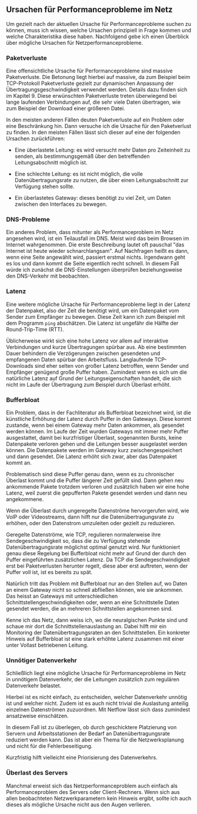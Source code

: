 
## Ursachen für Performanceprobleme im Netz

Um gezielt nach der aktuellen Ursache für Performanceprobleme suchen zu
können, muss ich wissen, welche Ursachen prinzipiell in Frage kommen und
welche Charakteristika diese haben.
Nachfolgend gebe ich einen Überblick über mögliche Ursachen für
Netzperformanceprobleme.

### Paketverluste

Eine offensichtliche Ursache für Performanceprobleme sind massive
Paketverluste.
Die Betonung liegt hierbei auf massive, da zum Beispiel beim TCP-Protokoll
Paketverluste gezielt zur dynamischen Anpassung der
Übertragungsgeschwindigkeit verwendet werden.
Details dazu finden sich im Kapitel 9.
Diese erwünschten Paketverluste treten überwiegend bei lange laufenden
Verbindungen auf, die sehr viele Daten übertragen, wie zum Beispiel der
Download einer größeren Datei.

In den meisten anderen Fällen deuten Paketverluste auf ein Problem oder eine
Beschränkung hin.
Dann versuche ich die Ursache für den Paketverlust zu finden.
In den meisten Fällen lässt sich dieser auf eine der folgenden Ursachen
zurückführen:

*   Eine überlastete Leitung: es wird versucht mehr Daten pro Zeiteinheit zu
    senden, als bestimmungsgemäß über den betreffenden Leitungsabschnitt
    möglich ist.

*   Eine schlechte Leitung: es ist nicht möglich, die volle Datenübertragungsrate zu
    nutzen, die über einen Leitungsabschnitt zur Verfügung stehen sollte.

*   Ein überlastetes Gateway: dieses benötigt zu viel Zeit, um Daten zwischen
    den Interfaces zu bewegen.

### DNS-Probleme

Ein anderes Problem, dass mitunter als Performanceproblem im Netz angesehen
wird, ist ein Teilausfall im DNS.
Meist wird das beim Browsen im Internet wahrgenommen.
Die erste Beschreibung lautet oft pauschal "das Internet ist heute wieder
schnarchlangsam".
Auf Nachfragen heißt es dann, wenn eine Seite angewählt wird, passiert erstmal
nichts.
Irgendwann geht es los und dann kommt die Seite eigentlich recht schnell.
In diesem Fall würde ich zunächst die DNS-Einstellungen überprüfen
beziehungsweise den DNS-Verkehr mit beobachten.

### Latenz

Eine weitere mögliche Ursache für Performanceprobleme liegt in der Latenz der
Datenpaket, also der Zeit die benötigt wird, um ein Datenpaket vom Sender zum
Empfänger zu bewegen.
Diese Zeit kann ich zum Beispiel mit dem Programm `ping` abschätzen.
Die Latenz ist ungefähr die Hälfte der Round-Trip-Time (RTT).

Üblicherweise wirkt sich eine hohe Latenz vor allem auf interaktive
Verbindungen und kurze Übertragungen spürbar aus.
Ab eine bestimmten Dauer behindern die Verzögerungen zwischen gesendeten und
empfangenen Daten spürbar den Arbeitsfluss.
Langlaufende TCP-Downloads sind eher selten von großer Latenz betroffen, wenn
Sender und Empfänger genügend große Puffer haben.
Zumindest wenn es sich um die natürliche Latenz auf Grund der
Leitungseigenschaften handelt, die sich nicht im Laufe der Übertragung zum
Beispiel durch Überlast erhöht.

### Bufferbloat

Ein Problem, dass in der Fachliteratur als Bufferbloat bezeichnet wird, ist
die künstliche Erhöhung der Latenz durch Puffer in den Gateways.
Diese kommt zustande, wenn bei einem Gateway mehr Daten ankommen, als gesendet
werden können.
Im Laufe der Zeit wurden Gateways mit immer mehr Puffer ausgestattet, damit
bei kurzfristiger Überlast, sogenannten Bursts, keine Datenpakete verloren
gehen und die Leitungen besser ausgelastet werden können.
Die Datenpakete werden im Gateway kurz zwischengespeichert und dann gesendet.
Die Latenz erhöht sich zwar, aber das Datenpaket kommt an.

Problematisch sind diese Puffer genau dann, wenn es zu chronischer Überlast
kommt und die Puffer längerer Zeit gefüllt sind.
Dann gehen neu ankommende Pakete trotzdem verloren und zusätzlich haben wir
eine hohe Latenz, weil zuerst die gepufferten Pakete gesendet werden und dann
neu angekommene.

Wenn die Überlast durch ungeregelte Datenströme hervorgerufen wird, wie VoIP
oder Videostreams, dann hilft nur die Datenübertragungsrate zu erhöhen, oder den
Datenstrom umzuleiten oder gezielt zu reduzieren.

Geregelte Datenströme, wie TCP, regulieren normalerweise ihre
Sendegeschwindigkeit so, dass die zu Verfügung stehende Datenübertragungsrate möglichst
optimal genutzt wird.
Nur funktioniert genau diese Regelung bei Bufferbloat nicht mehr auf Grund der
durch den Puffer eingeführten zusätzlichen Latenz.
Da TCP die Sendegeschwindigkeit erst bei Paketverlusten herunter regelt,
diese aber erst auftreten, wenn der Puffer voll ist, ist es bereits zu spät.

Natürlich tritt das Problem mit Bufferbloat nur an den Stellen auf, wo Daten
an einem Gateway nicht so schnell abfließen können, wie sie ankommen.
Das heisst an Gateways mit unterschiedlichen Schnittstellengeschwindigkeiten
oder, wenn an eine Schnittstelle Daten gesendet werden, die an mehreren
Schnittstellen angekommen sind.

Kenne ich das Netz, dann weiss ich, wo die neuralgischen Punkte sind und
schaue mir dort die Schnittstellenauslastung an.
Dabei hilft mir ein Monitoring der Datenübertragungsraten an den
Schnittstellen.
Ein konkreter Hinweis auf Bufferbloat ist eine stark erhöhte Latenz zusammen
mit einer unter Vollast betriebenen Leitung.

### Unnötiger Datenverkehr

Schließlich liegt eine mögliche Ursache für Performanceprobleme im Netz in
unnötigem Datenverkehr, der die Leitungen zusätzlich zum regulären
Datenverkehr belastet.

Hierbei ist es nicht einfach, zu entscheiden, welcher Datenverkehr unnötig ist
und welcher nicht.
Zudem ist es auch nicht trivial die Auslastung anteilig einzelnen Datenströmen
zuzuordnen.
Mit Netflow lässt sich dass zumindest ansatzweise einschätzen.

In diesem Fall ist zu überlegen, ob durch geschicktere Platzierung von
Servern und Arbeitsstationen der Bedarf an Datenübertragungsrate reduziert werden kann.
Das ist aber ein Thema für die Netzwerksplanung und nicht für die
Fehlerbeseitigung.

Kurzfristig hilft vielleicht eine Priorisierung des Datenverkehrs.

### Überlast des Servers

Manchmal erweist sich das Netzperformanceproblem auch einfach als
Performanceproblem des Servers oder Client-Rechners.
Wenn sich aus allen beobachteten Netzwerkparametern kein Hinweis ergibt,
sollte ich auch dieses als mögliche Ursache nicht aus den Augen verlieren.
